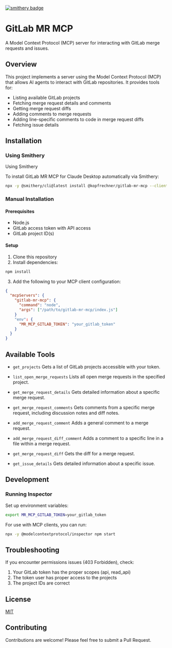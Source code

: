 [![smithery badge](https://smithery.ai/badge/@kopfrechner/gitlab-mr-mcp)](https://smithery.ai/server/@kopfrechner/gitlab-mr-mcp)

# GitLab MR MCP

A Model Context Protocol (MCP) server for interacting with GitLab merge requests and issues.

## Overview

This project implements a server using the Model Context Protocol (MCP) that allows AI agents to interact with GitLab repositories. It provides tools for:

- Listing available GitLab projects
- Fetching merge request details and comments
- Getting merge request diffs
- Adding comments to merge requests
- Adding line-specific comments to code in merge request diffs
- Fetching issue details

## Installation

### Using Smithery

Using Smithery

To install GitLab MR MCP for Claude Desktop automatically via Smithery:

```bash
npx -y @smithery/cli@latest install @kopfrechner/gitlab-mr-mcp --client claude --config '"{\"gitlabMrMcpToken\":\"YOUR_GITLAB_TOKEN\"}"'
```
### Manual Installation

#### Prerequisites

- Node.js
- GitLab access token with API access
- GitLab project ID(s)

#### Setup

1. Clone this repository
2. Install dependencies:

```bash
npm install
```

3. Add the following to your MCP client configuration:
```json
{
  "mcpServers": {
    "gitlab-mr-mcp": {
      "command": "node",
      "args": ["/path/to/gitlab-mr-mcp/index.js"]
    }
    "env": {
      "MR_MCP_GITLAB_TOKEN": "your_gitlab_token"
    }
  }
}
```

## Available Tools

* `get_projects`
Gets a list of GitLab projects accessible with your token.

* `list_open_merge_requests`
Lists all open merge requests in the specified project.

* `get_merge_request_details`
Gets detailed information about a specific merge request.

* `get_merge_request_comments`
Gets comments from a specific merge request, including discussion notes and diff notes.

* `add_merge_request_comment`
Adds a general comment to a merge request.

* `add_merge_request_diff_comment`
Adds a comment to a specific line in a file within a merge request.

* `get_merge_request_diff`
Gets the diff for a merge request.

* `get_issue_details`
Gets detailed information about a specific issue.

## Development

### Running Inspector

Set up environment variables:

```bash
export MR_MCP_GITLAB_TOKEN=your_gitlab_token
```

For use with MCP clients, you can run:

```bash
npx -y @modelcontextprotocol/inspector npm start
```

## Troubleshooting

If you encounter permissions issues (403 Forbidden), check:

1. Your GitLab token has the proper scopes (api, read_api)
2. The token user has proper access to the projects
3. The project IDs are correct

## License

[MIT](LICENSE)

## Contributing

Contributions are welcome! Please feel free to submit a Pull Request.